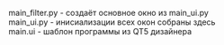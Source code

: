 main_filter.py - создаёт основное окно из main_ui.py
</br>
main_ui.py - инисиализации всех окон собраны здесь
</br>
main.ui - шаблон программы из QT5 дизайнера
